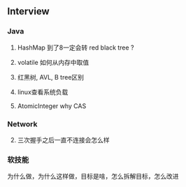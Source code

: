 ## Interview

### Java

1. HashMap 到了8一定会转 red black tree ?

2. volatile 如何从内存中取值

3. 红黑树, AVL, B tree区别

4. linux查看系统负载

5. AtomicInteger    why CAS



### Network
2.  三次握手之后一直不连接会怎么样

### 软技能
为什么做，为什么这样做，目标是啥，怎么拆解目标，怎么改进


